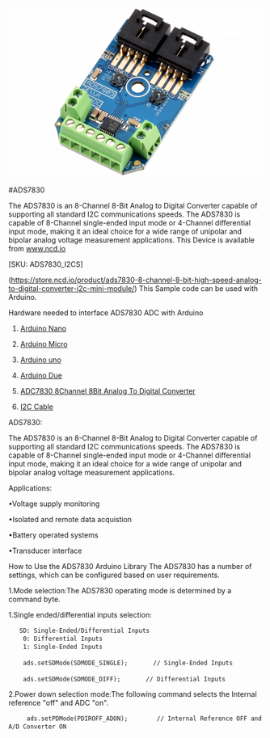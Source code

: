 
[![ADS7830](ADS7830_I2CADC.png)](https://store.ncd.io/product/ads7830-8-channel-8-bit-high-speed-analog-to-digital-converter-i2c-mini-module/)

#ADS7830

The ADS7830 is an 8-Channel 8-Bit Analog to Digital Converter capable of supporting all standard I2C communications speeds. The ADS7830 is capable of 8-Channel single-ended input mode or 4-Channel differential input mode, making it an ideal choice for a wide range of unipolar and bipolar analog voltage measurement applications. 
This Device is available from www.ncd.io 

[SKU: ADS7830_I2CS]

(https://store.ncd.io/product/ads7830-8-channel-8-bit-high-speed-analog-to-digital-converter-i2c-mini-module/)
This Sample code can be used with Arduino.

Hardware needed to interface ADS7830 ADC with Arduino

1. <a href="https://store.ncd.io/product/i2c-shield-for-arduino-nano/">Arduino Nano</a>

2. <a href="https://store.ncd.io/product/i2c-shield-for-arduino-micro-with-i2c-expansion-port/">Arduino Micro</a>

3. <a href="https://store.ncd.io/product/i2c-shield-for-arduino-uno/">Arduino uno</a>

4. <a href="https://store.ncd.io/product/dual-i2c-shield-for-arduino-due-with-modular-communications-interface/">Arduino Due</a>

5. <a href="https://store.ncd.io/product/ads7830-8-channel-8-bit-high-speed-analog-to-digital-converter-i2c-mini-module/">ADC7830 8Channel 8Bit Analog To Digital Converter</a>

6. <a href="https://store.ncd.io/product/i%C2%B2c-cable/">I2C Cable</a>

ADS7830:

The ADS7830 is an 8-Channel 8-Bit Analog to Digital Converter capable of supporting all standard I2C communications speeds. The ADS7830 is capable of 8-Channel single-ended input mode or 4-Channel differential input mode, making it an ideal choice for a wide range of unipolar and bipolar analog voltage measurement applications. 

Applications:

•Voltage supply monitoring

•Isolated and remote data acquistion

•Battery operated systems

•Transducer interface

How to Use the ADS7830 Arduino Library
The ADS7830 has a number of settings, which can be configured based on user requirements.

1.Mode selection:The ADS7830 operating mode is determined by a command byte.

  1.Single ended/differential inputs selection:

       SD: Single-Ended/Differential Inputs
        0: Differential Inputs
        1: Single-Ended Inputs

        ads.setSDMode(SDMODE_SINGLE);       // Single-Ended Inputs
    
        ads.setSDMode(SDMODE_DIFF);       // Differential Inputs

   2.Power down selection mode:The following command selects the Internal reference "off" and ADC "on".

         ads.setPDMode(PDIROFF_ADON);        // Internal Reference OFF and A/D Converter ON



